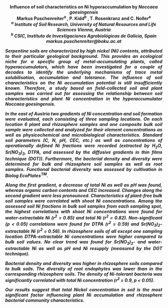 <center><strong>Influence of soil characteristics on Ni hyperaccumulation by <i>Noccaea
goesingensis <strong></i>

<center><strong>Markus Puschenreiter<sup>a</sup></strong> , P. Kidd<sup>b</sup> , T. Rosenkranz and C.
Noller<sup>a</sup>

<center><i><sup>a</sup> Institute of Soil Research, University of Natural Resources and
Life Sciences Vienna, <i>Austria</strong>

<center><i><sup>b</sup> CSIC, Instituto de Investigaciones Agrobiológicas de Galicia,
Spain</i>

<center><i>markus.puschenreiter@boku.ac.at</i>

<p style="text-align:justify">Serpentine soils are characterized by high nickel (Ni) contents,
attributed to their particular geological background. This provides an
ecological niche for a specific group of metal-accumulating plants,
called hyperaccumulators, which have been investigated for a couple of
decades to identify the underlying mechanisms of trace metal
solubilisation, accumulation and tolerance. The influence of soil
characteristics on the Ni accumulation potential is still insufficiently
known. Therefore, a study based on field-collected soil and plant
samples was carried out for assessing the relationship between soil
characteristics and plant Ni concentration in the hyperaccumulator
<i>Noccaea goesingensis</i>.

<p style="text-align:justify">In the east of Austria two gradients of Ni concentration and soil
formation were evaluated, each consisting of three sampling locations.
On each location 6 plant and rhizosphere samples and one composite bulk
soil sample were collected and analyzed for their element concentrations
as well as physicochemical and microbiological characteristics. Standard
soil parameters (C, N, pH, CEC, etc.) as well as concentrations of
operationally defined Ni fractions were recorded (extracted by H<sub>2</sub>O,
Sr(NO<sub>3</sub>)<sub>2</sub>, DTPA, and assessed by the diffusive gradients in thin
films technique (DGT)). Furthermore, the bacterial density and diversity
were determined for bulk and rhizosphere soil samples as well as root
samples. Functional bacterial diversity was assessed by cultivation in
Biolog EcoPlates<sup>TM</sup>.

<p style="text-align:justify">Along the first gradient, a decrease of total Ni as well as pH was
found, whereas organic carbon contents and CEC increased. Changes along
the second gradient were less pronounced. Characteristics of plant-free
bulk soil samples were correlated with shoot Ni concentrations. Among
the assessed soil Ni fractions in bulk soil samples from each sampling
spot, the highest correlations with shoot Ni concentrations were found
for water-extractable Ni (r<sup>2</sup> = 0.85) and total Ni (r<sup>2</sup> = 0.82).
Non-significant (p &lt; 0.05) correlations were found for DTPA (r<sup>2</sup> =
0.59) and Sr(NO<sub>3</sub>)<sub>2</sub>-extractable Ni (r<sup>2</sup> = 0.56). In rhizosphere
soils of all except one sampling location DTPA-extractable Ni
concentrations were higher compared to bulk soil values. No clear trend
was found for Sr(NO<sub>3</sub>)<sub>2</sub>- and water-extractable Ni as well as pH and
Ni resupply (measured by the DGT technique).

<p style="text-align:justify">Bacterial density and diversity was higher in rhizosphere soils compared
to bulk soils. The diversity of root endophytes was lower than in the
corresponding rhizosphere soils. The density of Ni-tolerant bacteria was
significantly correlated with total Ni concentration (r<sup>2</sup> = 0.9, p &lt;
0.05).

<p style="text-align:justify">Our results suggest that total Nickel concentration in soil is the most
significant factor influencing plant Ni accumulation and rhizosphere
bacterial community characteristics.
